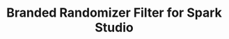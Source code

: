 ---
title:  Branded Randomizer Filter for Spark Studio
category: AR Filter
year: 2023
img: https://github.com/maximoospital/Spark-Studio-Branded-Randomizer-Filter/raw/main/images/demo.gif
github: https://github.com/maximoospital/Spark-Studio-Branded-Randomizer-Filter
---